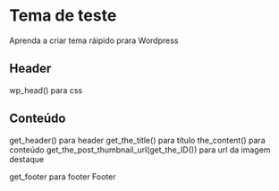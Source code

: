 # Tema de teste
Aprenda a criar tema ráipido prara Wordpress

## Header
wp_head() para css

## Conteúdo
get_header() para header
get_the_title() para título
the_content() para conteúdo 
get_the_post_thumbnail_url(get_the_ID()) para url da imagem destaque

get_footer para footer
Footer
